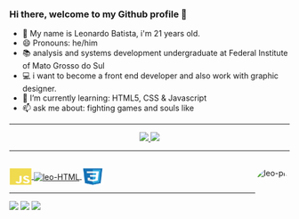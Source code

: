 ### Hi there, welcome to my Github profile  👋


- 👱‍ My name is Leonardo Batista, i'm 21 years old.
- 😄 Pronouns: he/him
- 📚 analysis and systems development undergraduate at Federal Institute of Mato Grosso do Sul
- 💻 i want to become a front end developer and also work with graphic designer.
- 🌱 I’m currently learning: HTML5, CSS & Javascript
- 📫 ask me about: fighting games and souls like
<hr>
<div align="center">
  <a href="https://github.com/leonneto">
  <img height="180em" src="https://github-readme-stats.vercel.app/api?username=leonneto&show_icons=true&theme=dark&include_all_commits=true&count_private=true"/>
  <img height="180em" src="https://github-readme-stats.vercel.app/api/top-langs/?username=leonneto&layout=compact&langs_count=7&theme=dark"/>
</div>
  <hr>
  
  <div style="display: inline_block"><br>
  <img align="center" alt="leo-Js" height="30" width="40" src="https://raw.githubusercontent.com/devicons/devicon/master/icons/javascript/javascript-plain.svg">
  <img align="center" alt="leo-HTML" height="30" width="40" src="https://cdn.jsdelivr.net/gh/devicons/devicon/icons/html5/html5-original-wordmark.svg">
  <img align="center" alt="leo-CSS" height="30" width="40" src="https://raw.githubusercontent.com/devicons/devicon/master/icons/css3/css3-original.svg">
  <img align="right" alt="leo-pic" height="150" style="border-radius:50px;" src="http://3.bp.blogspot.com/-UpKHM1iYRy4/VQmHr96kaOI/AAAAAAAANyo/I-jOIo8FyzY/s1600/Ken%2B1.gifwidth=676&height=676">
</div>
  <hr>
  
  <div> 
  <a href="https://www.youtube.com/channel/UCUbcoCbq5mOZeVh934v8Tgg" target="_blank"><img src="https://img.shields.io/badge/YouTube-FF0000?style=for-the-badge&logo=youtube&logoColor=white" target="_blank"></a>
  <a href="https://www.instagram.com/leon_s_neto/" target="_blank"><img src="https://img.shields.io/badge/-Instagram-%23E4405F?style=for-the-badge&logo=instagram&logoColor=white" target="_blank"></a>
  <a href = "mailto:leonardobatista661@gmail.com"><img src="https://img.shields.io/badge/-Gmail-%23333?style=for-the-badge&logo=gmail&logoColor=white" target="_blank"></a>
  


